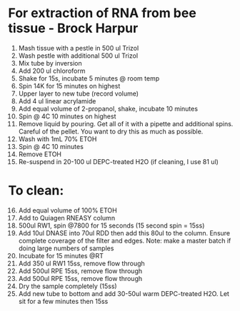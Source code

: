 # For extraction of RNA from bee tissue - Brock Harpur

1. Mash tissue with a pestle in 500 ul Trizol
2. Wash pestle with additional 500 ul Trizol 
3. Mix tube by inversion
4. Add 200 ul chloroform
5. Shake for 15s, incubate 5 minutes @ room temp
6. Spin 14K for 15 minutes on highest
7. Upper layer to new tube (record volume)
8. Add 4 ul linear acrylamide
9. Add equal volume of 2-propanol, shake, incubate 10 minutes  
10. Spin @ 4C 10 minutes on highest
11. Remove liquid by pouring. Get all of it with a pipette and additional spins. Careful of the pellet. You want to dry this as much as possible. 
12. Wash with 1mL 70% ETOH
13. Spin @ 4C 10 minutes
14. Remove ETOH
15. Re-suspend in 20-100 ul DEPC-treated H2O (if cleaning, I use 81 ul)

# To clean:

16. Add equal volume of 100% ETOH 
17. Add to Quiagen RNEASY column
18. 500ul RW1, spin @7800 for 15 seconds (15 second spin = 15ss)
19. Add 10ul DNASE into 70ul RDD then add this 80ul to the column. Ensure complete coverage of the filter and edges. Note: make a master batch if doing large numbers of samples
20. Incubate for 15 minutes @RT
21. Add 350 ul RW1 15ss, remove flow through
22. Add 500ul RPE 15ss, remove flow through
23. Add 500ul RPE 15ss, remove flow through
24. Dry the sample completely (15ss)
25. Add new tube to bottom and add 30-50ul warm DEPC-treated H2O. Let sit for a few minutes then 15ss

